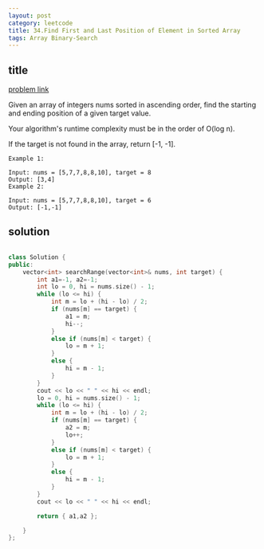 ```yaml
---
layout: post
category: leetcode
title: 34.Find First and Last Position of Element in Sorted Array
tags: Array Binary-Search
---
```


## title
[problem link](https://leetcode.com/problems/find-first-and-last-position-of-element-in-sorted-array/description/)

Given an array of integers nums sorted in ascending order, find the starting and ending position of a given target value.

Your algorithm's runtime complexity must be in the order of O(log n).

If the target is not found in the array, return [-1, -1].

	Example 1:
	
	Input: nums = [5,7,7,8,8,10], target = 8
	Output: [3,4]
	Example 2:
	
	Input: nums = [5,7,7,8,8,10], target = 6
	Output: [-1,-1]

## solution


```c++

class Solution {
public:
	vector<int> searchRange(vector<int>& nums, int target) {
		int a1=-1, a2=-1;
		int lo = 0, hi = nums.size() - 1;
		while (lo <= hi) {
			int m = lo + (hi - lo) / 2;
			if (nums[m] == target) {
				a1 = m;
				hi--;
			}
			else if (nums[m] < target) {
				lo = m + 1;
			}
			else {
				hi = m - 1;
			}
		}
		cout << lo << " " << hi << endl;
		lo = 0, hi = nums.size() - 1;
		while (lo <= hi) {
			int m = lo + (hi - lo) / 2;
			if (nums[m] == target) {
				a2 = m;
				lo++;
			}
			else if (nums[m] < target) {
				lo = m + 1;
			}
			else {
				hi = m - 1;
			}
		}
		cout << lo << " " << hi << endl;

		return { a1,a2 };

	}
};
```